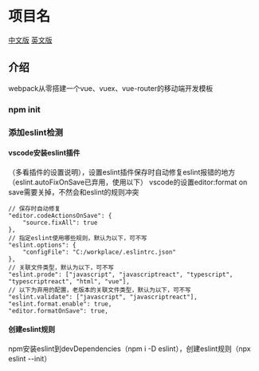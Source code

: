 # 项目名
[中文版](README.md) [英文版](README_EN.md)

## 介绍
webpack从零搭建一个vue、vuex、vue-router的移动端开发模板

### npm init

### 添加eslint检测


#### vscode安装eslint插件
（多看插件的设置说明），设置eslint插件保存时自动修复eslint报错的地方（eslint.autoFixOnSave已弃用，使用以下）
vscode的设置editor:format on save需要关掉，不然会和eslint的规则冲突
```
// 保存时自动修复
"editor.codeActionsOnSave": {
	"source.fixAll": true
},
// 指定eslint使用哪些规则，默认为以下，可不写
"eslint.options": {
	"configFile": "C:/workplace/.eslintrc.json"
},
// 关联文件类型，默认为以下，可不写
"eslint.prode": ["javascript", "javascriptreact", "typescript", "typescriptreact", "html", "vue"],
// 以下为弃用的配置，老版本的关联文件类型，默认为以下，可不写
"eslint.validate": ["javascript", "javascriptreact"],
"eslint.format.enable": true,
"editor.formatOnSave": true,
```

#### 创建eslint规则
npm安装eslint到devDependencies（npm i -D eslint），创建eslint规则（npx eslint --init）



